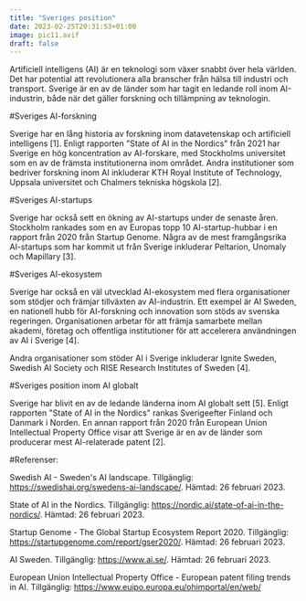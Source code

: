 ```yaml
---
title: "Sveriges position"
date: 2023-02-25T20:31:53+01:00
image: pic11.avif
draft: false
---
```


Artificiell intelligens (AI) är en teknologi som växer snabbt över hela världen. Det har potential att revolutionera alla branscher från hälsa till industri och transport. Sverige är en av de länder som har tagit en ledande roll inom AI-industrin, både när det gäller forskning och tillämpning av teknologin.

#Sveriges AI-forskning

Sverige har en lång historia av forskning inom datavetenskap och artificiell intelligens [1]. Enligt rapporten "State of AI in the Nordics" från 2021 har Sverige en hög koncentration av AI-forskare, med Stockholms universitet som en av de främsta institutionerna inom området. Andra institutioner som bedriver forskning inom AI inkluderar KTH Royal Institute of Technology, Uppsala universitet och Chalmers tekniska högskola [2].

#Sveriges AI-startups

Sverige har också sett en ökning av AI-startups under de senaste åren. Stockholm rankades som en av Europas topp 10 AI-startup-hubbar i en rapport från 2020 från Startup Genome. Några av de mest framgångsrika AI-startups som har kommit ut från Sverige inkluderar Peltarion, Unomaly och Mapillary [3].

#Sveriges AI-ekosystem

Sverige har också en väl utvecklad AI-ekosystem med flera organisationer som stödjer och främjar tillväxten av AI-industrin. Ett exempel är AI Sweden, en nationell hubb för AI-forskning och innovation som stöds av svenska regeringen. Organisationen arbetar för att främja samarbete mellan akademi, företag och offentliga institutioner för att accelerera användningen av AI i Sverige [4].

Andra organisationer som stöder AI i Sverige inkluderar Ignite Sweden, Swedish AI Society och RISE Research Institutes of Sweden [4].

#Sveriges position inom AI globalt

Sverige har blivit en av de ledande länderna inom AI globalt sett [5]. Enligt rapporten "State of AI in the Nordics" rankas Sverigeefter Finland och Danmark i Norden. En annan rapport från 2020 från European Union Intellectual Property Office visar att Sverige är en av de länder som producerar mest AI-relaterade patent [2].

#Referenser:

Swedish AI - Sweden's AI landscape. Tillgänglig: https://swedishai.org/swedens-ai-landscape/. Hämtad: 26 februari 2023.

State of AI in the Nordics. Tillgänglig: https://nordic.ai/state-of-ai-in-the-nordics/. Hämtad: 26 februari 2023.

Startup Genome - The Global Startup Ecosystem Report 2020. Tillgänglig: https://startupgenome.com/report/gser2020/. Hämtad: 26 februari 2023.

AI Sweden. Tillgänglig: https://www.ai.se/. Hämtad: 26 februari 2023.

European Union Intellectual Property Office - European patent filing trends in AI. Tillgänglig: https://www.euipo.europa.eu/ohimportal/en/web/
